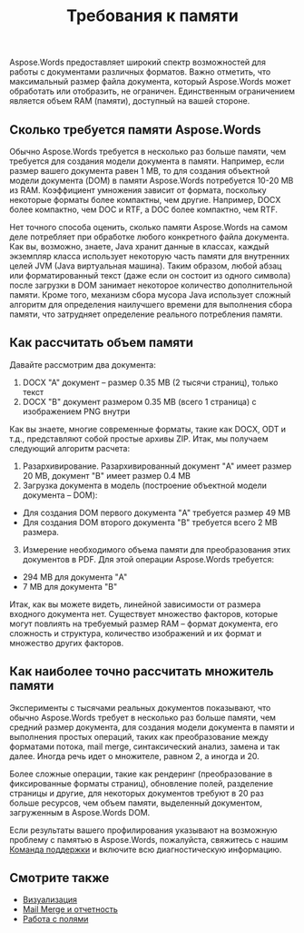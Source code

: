﻿---
title: Требования к памяти
second_title: Aspose.Words для Java
articleTitle: Требования к памяти
linktitle: Требования к памяти
description: "Сколько памяти требуется для Aspose.Words для Java работы с документами? Узнайте подробности."
type: docs
weight: 10
url: /ru/java/memory-requirements/
timestamp: 2024-09-25-11-08-55
---

Aspose.Words предоставляет широкий спектр возможностей для работы с документами различных форматов. Важно отметить, что максимальный размер файла документа, который Aspose.Words может обработать или отобразить, не ограничен. Единственным ограничением является объем RAM (памяти), доступный на вашей стороне.

## Сколько требуется памяти Aspose.Words

Обычно Aspose.Words требуется в несколько раз больше памяти, чем требуется для создания модели документа в памяти. Например, если размер вашего документа равен 1 MB, то для создания объектной модели документа (DOM) в памяти Aspose.Words потребуется 10-20 MB из RAM. Коэффициент умножения зависит от формата, поскольку некоторые форматы более компактны, чем другие. Например, DOCX более компактно, чем DOC и RTF, а DOC более компактно, чем RTF.

Нет точного способа оценить, сколько памяти Aspose.Words на самом деле потребляет при обработке любого конкретного файла документа. Как вы, возможно, знаете, Java хранит данные в классах, каждый экземпляр класса использует некоторую часть памяти для внутренних целей JVM (Java виртуальная машина). Таким образом, любой абзац или форматированный текст (даже если он состоит из одного символа) после загрузки в DOM занимает некоторое количество дополнительной памяти. Кроме того, механизм сбора мусора Java использует сложный алгоритм для определения наилучшего времени для выполнения сбора памяти, что затрудняет определение реального потребления памяти.

## Как рассчитать объем памяти

Давайте рассмотрим два документа:

1. DOCX "A" документ – размер 0.35 MB (2 тысячи страниц), только текст
2. DOCX "B" документ размером 0.35 MB (всего 1 страница) с изображением PNG внутри

Как вы знаете, многие современные форматы, такие как DOCX, ODT и т.д., представляют собой простые архивы ZIP. Итак, мы получаем следующий алгоритм расчета:
1. Разархивирование. Разархивированный документ "A" имеет размер 20 MB, документ "B" имеет размер 0.4 MB
2. Загрузка документа в модель (построение объектной модели документа – DOM):
* Для создания DOM первого документа "A" требуется размер 49 MB
* Для создания DOM второго документа "B" требуется всего 2 MB размера.
3. Измерение необходимого объема памяти для преобразования этих документов в PDF. Для этой операции Aspose.Words требуется:
  *  294 MB для документа "A"
  * 7 MB для документа "B"

Итак, как вы можете видеть, линейной зависимости от размера входного документа нет. Существует множество факторов, которые могут повлиять на требуемый размер RAM – формат документа, его сложность и структура, количество изображений и их формат и множество других факторов.

## Как наиболее точно рассчитать множитель памяти

Эксперименты с тысячами реальных документов показывают, что обычно Aspose.Words требует в несколько раз больше памяти, чем средний размер документа, для создания модели документа в памяти и выполнения простых операций, таких как преобразование между форматами потока, mail merge, синтаксический анализ, замена и так далее. Иногда речь идет о множителе, равном 2, а иногда и 20.

Более сложные операции, такие как рендеринг (преобразование в фиксированные форматы страниц), обновление полей, разделение страницы и другие, для некоторых документов требуют в 20 раз больше ресурсов, чем объем памяти, выделенный документом, загруженным в Aspose.Words DOM.

Если результаты вашего профилирования указывают на возможную проблему с памятью в Aspose.Words, пожалуйста, свяжитесь с нашим [Команда поддержки](/words/java/technical-support/) и включите всю диагностическую информацию.

## Смотрите также

* [Визуализация](/words/java/rendering/)
* [Mail Merge и отчетность](/words/java/mail-merge-and-reporting/)
* [Работа с полями](/words/java/working-with-fields/)
